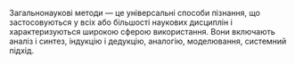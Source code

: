 Загальнонаукові методи — це універсальні способи пізнання, що
застосовуються у всіх або більшості наукових дисциплін і характеризуються
широкою сферою використання. Вони включають аналіз і синтез, індукцію і
дедукцію, аналогію, моделювання, системний підхід.
